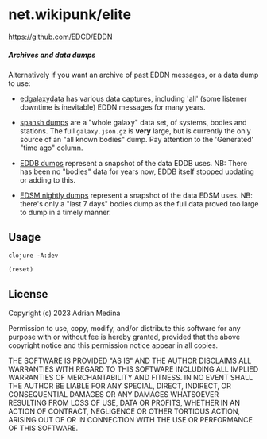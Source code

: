 # net.wikipunk/elite
https://github.com/EDCD/EDDN

##### Archives and data dumps

Alternatively if you want an archive of past EDDN messages, or a data dump to
use:

- [edgalaxydata](https://edgalaxydata.space/) has various data captures,
    including 'all' (some listener downtime is inevitable) EDDN messages for
    many years.

- [spansh dumps](https://www.spansh.co.uk/dumps) are a "whole galaxy" data set,
    of systems, bodies and stations.  The full `galaxy.json.gz` is **very**
    large, but is currently the only source of an "all known bodies" dump.
    Pay attention to the 'Generated' "time ago" column.

- [EDDB dumps](https://eddb.io/api) represent a snapshot of the data EDDB uses.
    NB: There has been no "bodies" data for years now, EDDB itself stopped
    updating or adding to this.

- [EDSM nightly dumps](https://www.edsm.net/en/nightly-dumps) represent a
    snapshot of the data EDSM uses.  NB: there's only a "last 7 days" bodies
    dump as the full data proved too large to dump in a timely manner.


## Usage

``` shell
clojure -A:dev
```

``` clojure
(reset)
```

## License
Copyright (c) 2023 Adrian Medina

Permission to use, copy, modify, and/or distribute this software for
any purpose with or without fee is hereby granted, provided that the
above copyright notice and this permission notice appear in all
copies.

THE SOFTWARE IS PROVIDED "AS IS" AND THE AUTHOR DISCLAIMS ALL
WARRANTIES WITH REGARD TO THIS SOFTWARE INCLUDING ALL IMPLIED
WARRANTIES OF MERCHANTABILITY AND FITNESS. IN NO EVENT SHALL THE
AUTHOR BE LIABLE FOR ANY SPECIAL, DIRECT, INDIRECT, OR CONSEQUENTIAL
DAMAGES OR ANY DAMAGES WHATSOEVER RESULTING FROM LOSS OF USE, DATA OR
PROFITS, WHETHER IN AN ACTION OF CONTRACT, NEGLIGENCE OR OTHER
TORTIOUS ACTION, ARISING OUT OF OR IN CONNECTION WITH THE USE OR
PERFORMANCE OF THIS SOFTWARE.
